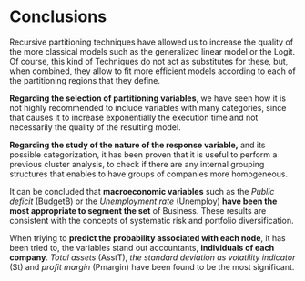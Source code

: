 # Conclusions

Recursive partitioning techniques have allowed us to increase the quality of the more classical models such as the generalized linear model or the Logit. Of course, this kind of Techniques do not act as substitutes for these, but, when combined, they allow to fit  more efficient models according to each of the partitioning regions that they define.


**Regarding the selection of partitioning variables**, we have seen how it is not  highly recommended to include variables with many categories, since that causes it to increase exponentially the execution time and not necessarily the quality of the resulting model.


**Regarding the study of the nature of the response variable,** and its possible categorization, it has been proven that it is useful to perform a previous cluster analysis, to check if there are any internal grouping structures that enables to have groups of companies more homogeneous.


It can be concluded that **macroeconomic variables** such as the *Public deficit* (BudgetB) or the *Unemployment rate* (Unemploy) **have been the most appropriate to segment the set** of Business. These results are consistent with the concepts of systematic risk and portfolio diversification.


When triying to **predict the probability associated with each node**, it has been tried to, the variables stand out accountants, **individuals of each company**. *Total assets* (AsstT), *the standard deviation as volatility indicator* (St) and *profit margin* (Pmargin) have been found to be the most significant.

